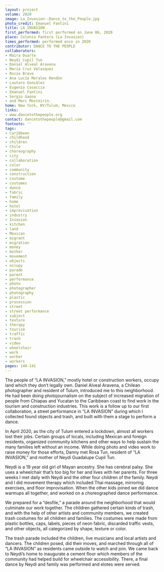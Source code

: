 ```yaml
---
layout: project
volume: 2020
image: La_Invasion--Dance_to_the_People.jpg
photo_credit: Emanuel Fantini
title: LA INVASION
first_performed: first performed on June 06, 2020
place: Colonia Pantera (La Invasion)
times_performed: performed once in 2020
contributor: DANCE TO THE PEOPLE
collaborators:
- Maira Duarte
- Neydi Cupil Tun
- Daniel Alveal Aravena
- María Cruz Velasquez
- Rocío Bravo
- Ana Lucía Morales Rendón
- Lautaro González
- Eugenio Casaccia
- Emanuel Fantini
- Sergio Gaona
- and Marc Mosteirin.
home: New York, NY/Tulum, Mexico
links:
- www.dancetothepeople.org
contact: dancetothepeople@gmail.com
footnote: ''
tags:
- Caribbean
- childhood
- children
- Chile
- choreography
- city
- collaboration
- color
- community
- construction
- costume
- costumes
- dance
- fabric
- family
- home
- hotel
- improvisation
- industry
- Invasion
- kitchen
- land
- Mexican
- migrant
- migration
- money
- mother
- movement
- objects
- occupy
- parade
- parent
- performance
- photo
- photographer
- photography
- plastic
- procession
- street
- street performance
- subject
- texture
- therapy
- tourism
- traffic
- trash
- video
- wheelchair
- work
- worker
- workers
pages: 140-141
---
```


The people of “LA INVASION,” mostly hotel or construction workers, occupy land which they don’t legally own. Daniel Alveal Aravena, a Chilean photographer and resident of Tulum, introduced me to this neighborhood. He had been doing photojournalism on the subject of increased migration of people from Chiapas and Yucatan to the Caribbean coast to find work in the tourism and construction industries. This work is a follow up to our first collaboration, a street performance in “LA INVASION” during which I collected found objects and trash, and built with them a stage to perform a dance.

In April 2020, as the city of Tulum entered a lockdown, almost all workers lost their jobs. Certain groups of locals, including Mexican and foreign residents, organized community kitchens and other ways to help sustain the many families left without an income. While doing photo and video work to raise money for those efforts, Danny met Rosa Tun, resident of “LA INVASION,” and mother of Neydi Guadalupe Cupil Tun.

Neydi is a 19 year old girl of Mayan ancestry. She has cerebral palsy. She uses a wheelchair that’s too big for her and lives with her parents. For three weeks I met daily with Neydi and the other four children of the family. Neydi and I did movement therapy which included Thai massage, mirroring exercises, and floor improvisation. When the other kids joined we did dance warmups all together, and worked on a choreographed dance performance.  

We prepared for a “desfile,” a parade around the neighborhood that would culminate our work together. The children gathered certain kinds of trash, and with the help of other artists and community members, we created trash costumes for all children and families. The costumes were made from plastic bottles, caps, labels, pieces of neon fabric, discarded traffic vests, and other objects, all categorized by shape, texture or color.   

The trash parade included the children, live musicians and local artists and dancers.  The children posed, did their moves, and marched through all of “LA INVASION” as residents came outside to watch and join. We came back to Neydi’s home to inaugurate a cement floor which members of the community had helped build for wheelchair accessibility. There, a final dance by Neydi and family was performed and elotes were served.